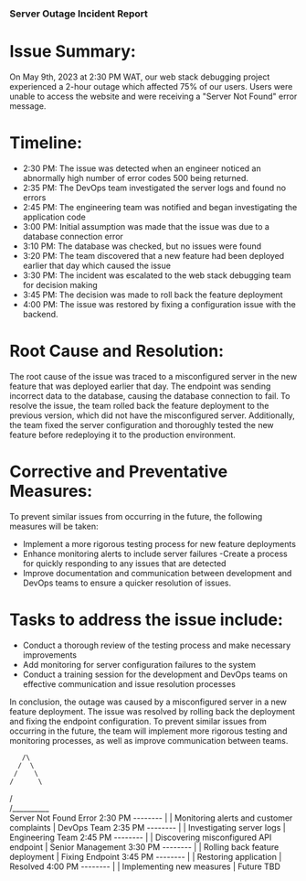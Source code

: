 ### Server Outage Incident Report

# Issue Summary:
On May 9th, 2023 at 2:30 PM WAT, our web stack debugging project experienced a 2-hour outage which affected 75% of our users. Users were unable to access the website and were receiving a "Server Not Found" error message.

# Timeline:
- 2:30 PM: The issue was detected when an engineer noticed an abnormally high number of error codes 500 being returned.  
- 2:35 PM: The DevOps team investigated the server logs and found no errors
- 2:45 PM: The engineering team was notified and began investigating the application code
- 3:00 PM: Initial assumption was made that the issue was due to a database connection error
- 3:10 PM: The database was checked, but no issues were found
- 3:20 PM: The team discovered that a new feature had been deployed earlier that day which caused the issue
- 3:30 PM: The incident was escalated to the web stack debugging team for decision making
- 3:45 PM: The decision was made to roll back the feature deployment
- 4:00 PM: The issue was restored by fixing a configuration issue with the backend. 

# Root Cause and Resolution:
The root cause of the issue was traced to a misconfigured server in the new feature that was deployed earlier that day. The endpoint was sending incorrect data to the database, causing the database connection to fail. To resolve the issue, the team rolled back the feature deployment to the previous version, which did not have the misconfigured server. Additionally, the team fixed the server configuration and thoroughly tested the new feature before redeploying it to the production environment.

# Corrective and Preventative Measures:
To prevent similar issues from occurring in the future, the following measures will be taken:
- Implement a more rigorous testing process for new feature deployments
- Enhance monitoring alerts to include server failures
-Create a process for quickly responding to any issues that are detected
- Improve documentation and communication between development and DevOps teams to ensure a quicker resolution of issues.

# Tasks to address the issue include:
- Conduct a thorough review of the testing process and make necessary improvements
- Add monitoring for server configuration failures to the system
- Conduct a training session for the development and DevOps teams on effective communication and issue resolution processes

In conclusion, the outage was caused by a misconfigured server in a new feature deployment. The issue was resolved by rolling back the deployment and fixing the endpoint configuration. To prevent similar issues from occurring in the future, the team will implement more rigorous testing and monitoring processes, as well as improve communication between teams.


       /\
      /  \
     /    \
    /      \
   /        \
  /__________\
      Server
      Not Found
      Error
       2:30 PM
      --------
         |
         | Monitoring alerts and customer complaints
         |
       DevOps
       Team
       2:35 PM
      --------
         |
         | Investigating server logs
         |
    Engineering
       Team
       2:45 PM
      --------
         |
         | Discovering misconfigured API endpoint
         |
     Senior
    Management
       3:30 PM
      --------
         |
         | Rolling back feature deployment
         |
       Fixing
       Endpoint
       3:45 PM
      --------
         |
         | Restoring application
         |
       Resolved
       4:00 PM
      --------
         |
         | Implementing new measures
         |
     Future
       TBD
